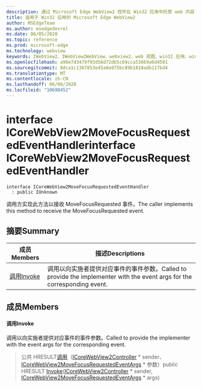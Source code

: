 ```yaml
---
description: 通过 Microsoft Edge WebView2 控件在 Win32 应用中托管 web 内容
title: 适用于 Win32 应用的 Microsoft Edge WebView2
author: MSEdgeTeam
ms.author: msedgedevrel
ms.date: 06/05/2020
ms.topic: reference
ms.prod: microsoft-edge
ms.technology: webview
keywords: IWebView2、IWebView2WebView、webview2、web 视图、win32 应用、win32、edge、ICoreWebView2、ICoreWebView2Controller、浏览器控件、边缘 html
ms.openlocfilehash: a90e7d3479f93d58d72db5c69cca53669a6d4501
ms.sourcegitcommit: 8dca1c1367853e45a0a975bc89b1818adb117bd4
ms.translationtype: MT
ms.contentlocale: zh-CN
ms.lasthandoff: 06/08/2020
ms.locfileid: "10698452"
---
```

# <span data-ttu-id="ac057-104">interface ICoreWebView2MoveFocusRequestedEventHandler</span><span class="sxs-lookup"><span data-stu-id="ac057-104">interface ICoreWebView2MoveFocusRequestedEventHandler</span></span> 

```
interface ICoreWebView2MoveFocusRequestedEventHandler
  : public IUnknown
```

<span data-ttu-id="ac057-105">调用方实现此方法以接收 MoveFocusRequested 事件。</span><span class="sxs-lookup"><span data-stu-id="ac057-105">The caller implements this method to receive the MoveFocusRequested event.</span></span>

## <span data-ttu-id="ac057-106">摘要</span><span class="sxs-lookup"><span data-stu-id="ac057-106">Summary</span></span>

 <span data-ttu-id="ac057-107">成员</span><span class="sxs-lookup"><span data-stu-id="ac057-107">Members</span></span>                        | <span data-ttu-id="ac057-108">描述</span><span class="sxs-lookup"><span data-stu-id="ac057-108">Descriptions</span></span>
--------------------------------|---------------------------------------------
[<span data-ttu-id="ac057-109">调用</span><span class="sxs-lookup"><span data-stu-id="ac057-109">Invoke</span></span>](#invoke) | <span data-ttu-id="ac057-110">调用以向实施者提供对应事件的事件参数。</span><span class="sxs-lookup"><span data-stu-id="ac057-110">Called to provide the implementer with the event args for the corresponding event.</span></span>

## <span data-ttu-id="ac057-111">成员</span><span class="sxs-lookup"><span data-stu-id="ac057-111">Members</span></span>

#### <span data-ttu-id="ac057-112">调用</span><span class="sxs-lookup"><span data-stu-id="ac057-112">Invoke</span></span> 

<span data-ttu-id="ac057-113">调用以向实施者提供对应事件的事件参数。</span><span class="sxs-lookup"><span data-stu-id="ac057-113">Called to provide the implementer with the event args for the corresponding event.</span></span>

> <span data-ttu-id="ac057-114">公共 HRESULT[调用](#invoke)（[ICoreWebView2Controller](icorewebview2controller.md) \* sender、 [ICoreWebView2MoveFocusRequestedEventArgs](icorewebview2movefocusrequestedeventargs.md) \* 参数）</span><span class="sxs-lookup"><span data-stu-id="ac057-114">public HRESULT [Invoke](#invoke)([ICoreWebView2Controller](icorewebview2controller.md) \* sender, [ICoreWebView2MoveFocusRequestedEventArgs](icorewebview2movefocusrequestedeventargs.md) \* args)</span></span>

